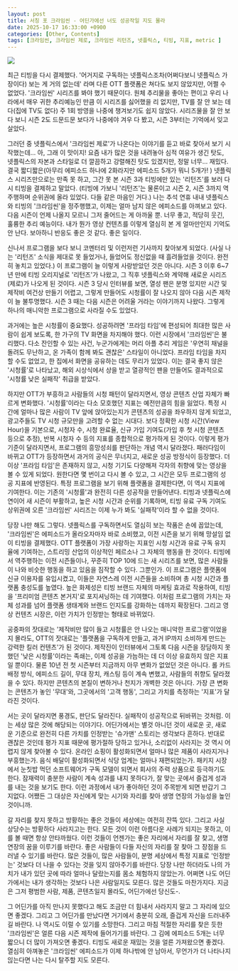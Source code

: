 ```yaml
---
layout: post
title: 서칭 포 크라임씬 - 어딘가에선 너도 성공작일 지도 몰라
date: 2025-10-17 16:33:00 +0900
categories: [Other, Contents]
tags: [크라임씬, 크라임씬 제로, 크라임씬 리턴즈, 넷플릭스, 티빙, 지표, metric ]
---
```


![](https://cojette.wordpress.com/wp-content/uploads/2025/10/image.png?w=400)

최근 티빙을 다시 결제했다. '어거지로 구독하는 넷플릭스조차(어쩌다보니 넷플릭스 가장이다) 보는 게 거의 없는데' 라며 다른 OTT 플랫폼은 쳐다도 보지 않았지만, 어쩔 수 없었다. '크라임씬' 시리즈를 봐야 했기 때문이다. 원체 추리물을 좋아는 편이고 우리 나라에서 매우 귀한 추리예능인 만큼 이 시리즈를 싫어했을 리 없지만, TV를 잘 안 보는 데다(집에 TV도 없다) 주 1회 방영을 나중에 챙겨보기도 쉽지 않았다. 시리즈물을 잘 안 보다 보니 시즌 2도 드문드문 보다가 나중에야 겨우 다 봤고, 시즌 3부터는 기억에서 잊고 살았다.

그러던 중 넷플릭스에서 '크라임씬 제로'가 나온다는 이야기를 듣고 바로 찾아서 보기 시작했는데... 아, 그래 이 맛이지! 요즘 내가 많은 것을 내려놓아 심적 여유가 생긴 탓도, 넷플릭스의 자본과 스타일로 더 깔끔하고 강렬해진 탓도 있겠지만, 정말 너무... 재밌다. 결국 짧디짧은(아무리 에피소드 하나에 2화라지만 에피소드 5개가 뭐니 5개가! ) 넷플릭스 시리즈만으로는 만족 못 하고, 그간 못 본 시즌 3과 티빙에만 있는 '리턴즈'를 보러 다시 티빙을 결제하고 말았다. (티빙에 가보니 '리턴즈'는 물론이고 시즌 2, 시즌 3까지 역주행하며 순위권에 올라 있었다. 다들 같은 마음인 거다.) 나는 추석 연휴 내내 넷플릭스와 티빙의 '크라임씬'을 정주행했고, 이제는 얼마 남지 않은 에피소드를 아껴보고 있다. 다음 시즌이 언제 나올지 모르니 그저 줄어드는 게 아까울 뿐. 너무 좋고, 적당히 웃긴, 훌륭한 추리 예능이다. 내가 뭔가 영상 컨텐츠를 이렇게 열심히 본 게 얼마만인지 기억도 안 난다. 보아하니 반응도 좋은 것 같다. 좋은 일이다. 

신나서 프로그램을 보다 보니 코멘터리 및 이런저런 기사까지 찾아보게 되었다. (사실 나는 '리턴즈' 소식을 제대로 못 들었거나, 들었어도 정신없을 때 흘려들었을 것이다. 완전히 놓치고 있었다.) 이 프로그램이 늘 이렇게 사랑받았던 것은 아니다. 시즌 3 이후 6~7년 만에 티빙 오리지널로 '리턴즈'가 나왔고, 그 직후 넷플릭스와 계약해 새로운 시리즈(제로)가 나오게 된 것이다. 시즌 3 당시 인터뷰를 보면, 열성 팬은 분명 있지만 시간 및 제작비 여건상 만들기 어렵고, 그렇게 만들어도 시청률이 잘 나오지 않아 다음 시즌 제작이 늘 불투명했다. 시즌 3 때는 다음 시즌은 어려울 거라는 이야기까지 나왔다. 그렇게 하나의 매니악한 프로그램으로 사라질 수도 있었다.

과거에는 높은 시청률이 중요했다. 성공하려면 '프라임 타임'에 편성되어 최대한 많은 사람이 쉽게 보도록, 한 가구의 TV 화면을 차지해야 했다. 이런 시장에서 '크라임씬'은 불리했다. 다소 잔인할 수 있는 사건, 누군가에게는 머리 아플 추리 게임은 '우연히 채널을 돌려도 무난하고, 온 가족이 함께 봐도 괜찮은' 스타일이 아니었다. 프라임 타임을 차지할 수도 없었고, 한 집에서 화면을 공유하는 데도 무리가 있었다. 이는 결국 좋지 않은 '시청률'로 나타났고, 해외 시상식에서 상을 받고 열광적인 팬을 만들어도 결과적으로 '시청률 낮은 실패작' 취급을 받았다.

하지만 OTT가 부흥하고 사람들의 시청 패턴이 달라지면서, 영상 콘텐츠 산업 자체가 빠르게 변화했다. '시청률'이라는 다소 모호했던 지표는 예전만큼의 힘을 잃었다. 특정 시간에 얼마나 많은 사람이 TV 앞에 앉아있는지가 콘텐츠의 성공을 좌우하지 않게 되었고, 광고주들도 TV 시청 규모만을 고려할 수 없는 시대다. 보다 정확한 시청 시간(View Hour)을 기본으로, 시청자 수, 시청 완료율, 신규 가입 기여도(가입 후 첫 시청 콘텐츠 등으로 추정), 반복 시청자 수 등의 지표를 종합적으로 평가하게 된 것이다. 이렇게 평가 기준이 달라지면서, 프로그램의 흥망성쇠를 판단하는 개념 역시 달라졌다. 패러다임이 바뀌고 OTT가 등장하면서 과거의 공식은 무너지고, 새로운 성공 방정식이 등장했다. 더 이상 '프라임 타임'은 존재하지 않고, 시청 기기도 다양해져 각자의 취향에 맞는 영상을 볼 수 있게 되었다. 원한다면 몇 번이고 다시 볼 수 있고, 그 시간은 모두 프로그램의 성공 지표에 반영된다. 특정 프로그램을 보기 위해 플랫폼을 결제한다면, 이 역시 지표에 기여한다. 이는 기존의 '시청률'과 완전히 다른 성공작을 만들어낸다. 티빙과 넷플릭스에 연이어 새 시즌이 부활하고, 높은 시청 시간과 순위를 기록하며, 티빙 유료 구독 기여도 상위권에 오른 '크라임씬' 시리즈는 이제 누가 봐도 '실패작'이라 할 수 없을 것이다.

당장 나만 해도 그렇다. 넷플릭스를 구독하면서도 열심히 보는 작품은 손에 꼽았는데, '크라임씬'은 에피소드가 올라오자마자 바로 소비했고, 이전 시즌을 보기 위해 망설임 없이 티빙을 결제했다. OTT 플랫폼이 가장 사랑하는 지표인 시청 시간과 유료 구독 유지율에 기여하는, 스트리밍 산업의 이상적인 페르소나 그 자체의 행동을 한 것이다. 티빙에서 역주행하는 이전 시즌들이나, 꾸준히 TOP 10에 드는 새 시리즈를 보면, 많은 사람들이 나와 비슷한 행동을 하고 있음을 짐작할 수 있다. 그뿐인가. 이 프로그램은 플랫폼에 신규 이용자를 유입시켰고, 이들은 자연스레 이전 시즌들을 소비하며 총 시청 시간과 플랫폼 충성도를 높였다. 높은 화제성은 티빙 브랜드 자체의 마케팅 효과로 작용하여, 티빙을 '프리미엄 콘텐츠 본거지'로 포지셔닝하는 데 기여했다. 이처럼 프로그램의 가치는 자체 성과를 넘어 플랫폼 생태계와 브랜드 인지도를 강화하는 데까지 확장된다. 그리고 영상 컨텐츠 시장은, 이런 가치가 인정받는 형태로 바뀌었다.

공중파의 잣대로는 '제작비만 많이 들고 시청률은 안 나오는 매니악한 프로그램'이었을지 몰라도, OTT의 잣대로는 '플랫폼을 구독하게 만들고, 과거 IP까지 소비하게 만드는 강력한 킬러 컨텐츠'가 된 것이다. 제작진이 인터뷰에서 그토록 다음 시즌을 장담하지 못했던 '낮은 시청률'이라는 족쇄는, 이제 성공을 가늠하는 데 더 이상 유효하지 않은 지표일 뿐이다. 물론 10년 전 첫 시즌부터 지금까지 아무 변화가 없었던 것은 아니다. 롤 카드 배정 방식, 에피소드 길이, 무대 장치, 캐스팅 등이 계속 변했고, 사람들의 취향도 달라졌을 수 있다. 하지만 콘텐츠의 본질이 변하거나 천지가 개벽한 것은 아니다. 가장 큰 변화는 콘텐츠가 놓인 '무대'와, 그곳에서의 '고객 행동', 그리고 가치를 측정하는 '지표'가 달라진 것이다.

서는 곳이 달라지면 풍경도, 판단도 달라진다. 실패작이 성공작으로 뒤바뀌는 것처럼. 이는 세상 많은 것에 해당되는 이야기다. 어딘가에서는 별것 아니던 것이 새로운 곳, 새로운 기준으로 완전히 다른 가치를 인정받는 '슈가맨' 스토리는 생각보다 흔하다. 반대로 괜찮은 것인데 평가 지표 때문에 평가절하 당하고 있거나, 소리없이 사라지는 것 역시 어렵지 않게 찾아볼 수 있다. 온라인 쇼핑이 활성화되면서 얼마나 많은 제품이 사라지거나 부흥했는가. 음식 배달이 활성화되면서 식당 업계는 얼마나 재편되었는가. 패키지 시장에서 눈칫밥 먹던 소프트웨어가 구독 모델이 되면서 회사의 주력 상품으로 등극하기도 한다. 잠재력이 충분한 사람이 계속 성과를 내지 못하다가, 잘 맞는 곳에서 즐겁게 성과를 내는 것을 보기도 한다. 이런 과정에서 내가 좋아하던 것이 주목받게 되면 반갑기 그지없다. 어쨌든 그 대상은 자신에게 맞는 시기와 자리를 찾아 생명 연장의 가능성을 높인 것이니까.

갈 자리를 찾지 못하고 방황하는 좋은 것들이 세상에는 여전히 잔뜩 있다. 그리고 사실 상당수는 방황하다 사라지고는 한다. 모든 것이 이런 아름다운 사례가 되지는 못하고, 이를 볼 때면 항상 안타까웠다. 이런 것들이 언젠가는 좋은 자리에서 자리를 잘 찾고, 생명 연장의 꿈을 이루기를 바란다. 좋은 사람들이 다들 자신의 자리를 잘 찾아 그 장점을 드러낼 수 있기를 바란다. 많은 것들이, 많은 사람들이, 분명 세상에서 특정 지표로 '인정받는' 것보다 더 나을 수 있다는 것을 잊지 않아주기를 바란다. 당장 나만 하더라도 나의 가치가 내가 있던 곳에 따라 얼마나 달랐는지를 몸소 체험하지 않았는가. 어쩌면 나도 어딘가에서는 내가 생각하는 것보다 나은 사람일지도 모른다. 많은 것들도 마찬가지다. 지금은 그저 평범한 사람, 제품, 콘텐츠일지 몰라도, 어딘가에선 당신도-.

그 어딘가를 아직 만나지 못했다고 해도 조금만 더 힘내서 사라지지 말고 그 자리에 있으면 좋겠다. 그리고 그 어딘가를 만났다면 거기에서 충분히 오래, 즐겁게 자신을 드러내주길 바란다. 나 역시도 이럴 수 있기를 소망한다. 그리고 마침 적절한 자리를 찾은 듯한 '크라임씬'은 얼른 다음 시즌 제작에 들어가기를 바란다. 그 김에 에피소드 5개는 너무 짧으니 더 많이 가져오면 좋겠다. 티빙도 새로운 재밌는 것을 얼른 가져왔으면 좋겠다. 열심히 아껴놓은 '크라임씬' 에피소드가 이제 하나밖에 안 남아서, 무언가가 더 나타나지 읺는다면 나는 다시 탈주할 지도 모른다.
